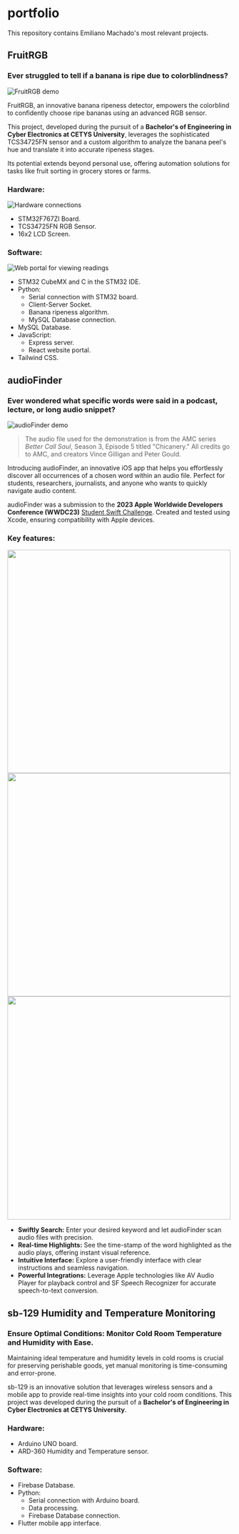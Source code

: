 # portfolio

This repository contains Emiliano Machado's most relevant projects.

## FruitRGB

### Ever struggled to tell if a banana is ripe due to colorblindness?

![FruitRGB demo](/fruit-rgb/Assets/demo.gif)

FruitRGB, an innovative banana ripeness detector, empowers the colorblind to confidently choose ripe bananas using an advanced RGB sensor. 

This project, developed during the pursuit of a **Bachelor's of Engineering in Cyber Electronics at CETYS University**, leverages the sophisticated TCS34725FN sensor and a custom algorithm to analyze the banana peel's hue and translate it into accurate ripeness stages. 

Its potential extends beyond personal use, offering automation solutions for tasks like fruit sorting in grocery stores or farms.

### Hardware:
![Hardware connections](/fruit-rgb/Assets/hardware.jpg)
- STM32F767ZI Board.
- TCS34725FN RGB Sensor.
- 16x2 LCD Screen.

### Software:
![Web portal for viewing readings](/fruit-rgb/Assets/web-portal.png)
- STM32 CubeMX and C in the STM32 IDE.
- Python:
    - Serial connection with STM32 board.
    - Client-Server Socket.
    - Banana ripeness algorithm.
    - MySQL Database connection.
- MySQL Database.
- JavaScript:
    - Express server.
    - React website portal.
- Tailwind CSS.


## audioFinder

### Ever wondered what specific words were said in a podcast, lecture, or long audio snippet?

![audioFinder demo](/audio-finder/assets/demo.gif)

> The audio file used for the demonstration is from the AMC series *Better Call Saul*, Season 3, Episode 5 titled "Chicanery." All credits go to AMC, and creators Vince Gilligan and Peter Gould.

Introducing audioFinder, an innovative iOS app that helps you effortlessly discover all occurrences of a chosen word within an audio file. Perfect for students, researchers, journalists, and anyone who wants to quickly navigate audio content.

audioFinder was a submission to the **2023 Apple Worldwide Developers Conference (WWDC23)** [Student Swift Challenge](https://developer.apple.com/wwdc23/swift-student-challenge/). Created and tested using Xcode, ensuring compatibility with Apple devices.

### Key features:

<div class="row">
    <img src="/audio-finder/assets/intro.png" height="500">
    <img src="/audio-finder/assets/instructions1.png" height="500">
    <img src="/audio-finder/assets/instructions2.png" height="500">
</div>

- **Swiftly Search:** Enter your desired keyword and let audioFinder scan audio files with precision.
- **Real-time Highlights:** See the time-stamp of the word highlighted as the audio plays, offering instant visual reference.
- **Intuitive Interface:** Explore a user-friendly interface with clear instructions and seamless navigation.
- **Powerful Integrations:** Leverage Apple technologies like AV Audio Player for playback control and SF Speech Recognizer for accurate speech-to-text conversion.


## sb-129 Humidity and Temperature Monitoring

### Ensure Optimal Conditions: Monitor Cold Room Temperature and Humidity with Ease.

Maintaining ideal temperature and humidity levels in cold rooms is crucial for preserving perishable goods, yet manual monitoring is time-consuming and error-prone.

sb-129 is an innovative solution that leverages wireless sensors and a mobile app to provide real-time insights into your cold room conditions. This project was developed during the pursuit of a **Bachelor's of Engineering in Cyber Electronics at CETYS University**.

### Hardware:
- Arduino UNO board.
- ARD-360 Humidity and Temperature sensor.

### Software:
- Firebase Database.
- Python:
    - Serial connection with Arduino board.
    - Data processing.
    - Firebase Database connection.
- Flutter mobile app interface.
